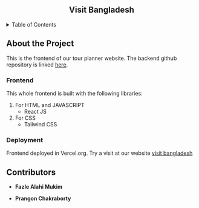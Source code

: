 
<div align="center">

<h2 align="center">Visit Bangladesh</h3>
</div>


<!-- TABLE OF CONTENTS -->
<details>
  <summary>Table of Contents</summary>
  <ol>
    <li>
      <a href="#about-the-project">About The Project</a>
      <ul>
        <li><a href="#frontend">Frontend</a></li>
      </ul>
    </li>
    <li>
      <a href="#ontributors">Contributors</a>
    </li>
  </ol>
</details>



<!-- ABOUT THE PROJECT -->
## About the Project

This is the frontend of our tour planner website. The backend github repository is linked [here](https://github.com/FazleAlahiMukim/VB_Backend_Java).

### Frontend

This whole frontend is built with the following libraries:

1. For HTML and JAVASCRIPT
   - React JS
2. For CSS
   - Tailwind CSS

### Deployment

Frontend deployed in Vercel.org. Try a visit at our website [visit bangladesh](https://visit-bangladesh.vercel.app/) 


<!-- CONTACT -->
## Contributors

- **Fazle Alahi Mukim**

- **Prangon Chakraborty**



